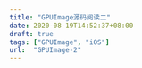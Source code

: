```yaml
---
title: "GPUImage源码阅读二"
date: 2020-08-19T14:52:37+08:00
draft: true
tags: ["GPUImage", "iOS"]
url:  "GPUImage-2"
---
```


